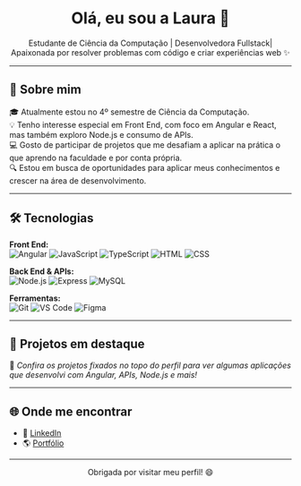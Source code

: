 <h1 align="center">Olá, eu sou a Laura 👋</h1>

<p align="center">
  Estudante de Ciência da Computação | Desenvolvedora Fullstack| Apaixonada por resolver problemas com código e criar experiências web ✨
</p>

---

## 🚀 Sobre mim

🎓 Atualmente estou no 4º semestre de Ciência da Computação.  
💡 Tenho interesse especial em Front End, com foco em Angular e React, mas também exploro Node.js e consumo de APIs.  
💻 Gosto de participar de projetos que me desafiam a aplicar na prática o que aprendo na faculdade e por conta própria.   
🔍 Estou em busca de oportunidades para aplicar meus conhecimentos e crescer na área de desenvolvimento.  

---

## 🛠️ Tecnologias

**Front End:**  
![Angular](https://img.shields.io/badge/Angular-DD0031?style=flat&logo=angular&logoColor=white)
![JavaScript](https://img.shields.io/badge/JavaScript-F7DF1E?style=flat&logo=javascript&logoColor=black)
![TypeScript](https://img.shields.io/badge/TypeScript-3178C6?style=flat&logo=typescript&logoColor=white)
![HTML](https://img.shields.io/badge/HTML5-E34F26?style=flat&logo=html5&logoColor=white)
![CSS](https://img.shields.io/badge/CSS3-1572B6?style=flat&logo=css3&logoColor=white)

**Back End & APIs:**  
![Node.js](https://img.shields.io/badge/Node.js-339933?style=flat&logo=node.js&logoColor=white)
![Express](https://img.shields.io/badge/Express.js-000000?style=flat&logo=express&logoColor=white)
![MySQL](https://img.shields.io/badge/MySQL-00758F?style=flat&logo=mysql&logoColor=white)

**Ferramentas:**  
![Git](https://img.shields.io/badge/Git-F05032?style=flat&logo=git&logoColor=white)
![VS Code](https://img.shields.io/badge/VS_Code-007ACC?style=flat&logo=visual-studio-code&logoColor=white)
![Figma](https://img.shields.io/badge/Figma-F24E1E?style=flat&logo=figma&logoColor=white)

---

## 📌 Projetos em destaque

📍 *Confira os projetos fixados no topo do perfil para ver algumas aplicações que desenvolvi com Angular, APIs, Node.js e mais!*

---

## 🌐 Onde me encontrar

- 💼 [LinkedIn](https://www.linkedin.com/in/laura-messias-a46341217/)  
- 🌎 [Portfólio](https://portfolio-sglx.onrender.com) 

---

<p align="center">
  Obrigada por visitar meu perfil! 😄
</p>
